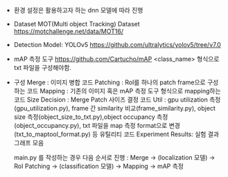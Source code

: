 - 환경 설정은 활용하고자 하는 dnn 모델에 따라 진행

- Dataset
  MOT(Multi object Tracking) Dataset 
  https://motchallenge.net/data/MOT16/
  
- Detection Model: YOLOv5 
  https://github.com/ultralytics/yolov5/tree/v7.0
  
- mAP 측정 도구
  https://github.com/Cartucho/mAP
  <class_name> <left> <top> <right> <bottom> 형식으로 txt 파일을 구성해야함. 

- 구성
  Merge : 이미지 병합 코드
  Patching : RoI를 하나의 patch frame으로 구성하는 코드 
  Mapping : 기존의 이미지 혹은 mAP 측정 도구 형식으로 mapping하는 코드
  Size Decision : Merge Patch 사이즈 결정 코드 
  Util : gpu utilization 측정(gpu_utilization.py), frame 간 similarity 비교(frame_similarity.py), object size 측정(object_size_to_txt.py),object occupancy 측정(object_occupancy.py), txt 파일을 map 측정 format으로 변경(txt_to_maptool_format.py)  등 유틸리티 코드
  Experiment Results: 실험 결과 그래프 모음
  
  main.py 를 작성하는 경우 다음 순서로 진행 : 
  Merge -> (localization 모델) -> RoI Patching -> (classification 모델) -> Mapping -> mAP 측정
  
